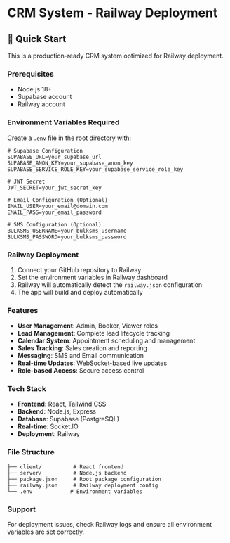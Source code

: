 # CRM System - Railway Deployment

## 🚀 Quick Start

This is a production-ready CRM system optimized for Railway deployment.

### Prerequisites
- Node.js 18+
- Supabase account
- Railway account

### Environment Variables Required

Create a `.env` file in the root directory with:

```env
# Supabase Configuration
SUPABASE_URL=your_supabase_url
SUPABASE_ANON_KEY=your_supabase_anon_key
SUPABASE_SERVICE_ROLE_KEY=your_supabase_service_role_key

# JWT Secret
JWT_SECRET=your_jwt_secret_key

# Email Configuration (Optional)
EMAIL_USER=your_email@domain.com
EMAIL_PASS=your_email_password

# SMS Configuration (Optional)
BULKSMS_USERNAME=your_bulksms_username
BULKSMS_PASSWORD=your_bulksms_password
```

### Railway Deployment

1. Connect your GitHub repository to Railway
2. Set the environment variables in Railway dashboard
3. Railway will automatically detect the `railway.json` configuration
4. The app will build and deploy automatically

### Features

- **User Management**: Admin, Booker, Viewer roles
- **Lead Management**: Complete lead lifecycle tracking
- **Calendar System**: Appointment scheduling and management
- **Sales Tracking**: Sales creation and reporting
- **Messaging**: SMS and Email communication
- **Real-time Updates**: WebSocket-based live updates
- **Role-based Access**: Secure access control

### Tech Stack

- **Frontend**: React, Tailwind CSS
- **Backend**: Node.js, Express
- **Database**: Supabase (PostgreSQL)
- **Real-time**: Socket.IO
- **Deployment**: Railway

### File Structure

```
├── client/          # React frontend
├── server/          # Node.js backend
├── package.json     # Root package configuration
├── railway.json     # Railway deployment config
└── .env            # Environment variables
```

### Support

For deployment issues, check Railway logs and ensure all environment variables are set correctly.
